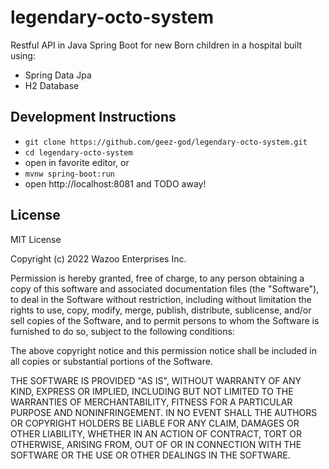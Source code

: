 # legendary-octo-system
Restful API in Java Spring Boot for new Born children in a hospital
built using:
- Spring Data Jpa
- H2 Database

## Development Instructions
- `git clone https://github.com/geez-god/legendary-octo-system.git`
- `cd legendary-octo-system`
- open in favorite editor, or
- `mvnw spring-boot:run`
- open http://localhost:8081 and TODO away!

## License

MIT License

Copyright (c) 2022 Wazoo Enterprises Inc.

Permission is hereby granted, free of charge, to any person obtaining a copy
of this software and associated documentation files (the "Software"), to deal
in the Software without restriction, including without limitation the rights
to use, copy, modify, merge, publish, distribute, sublicense, and/or sell
copies of the Software, and to permit persons to whom the Software is
furnished to do so, subject to the following conditions:

The above copyright notice and this permission notice shall be included in all
copies or substantial portions of the Software.

THE SOFTWARE IS PROVIDED "AS IS", WITHOUT WARRANTY OF ANY KIND, EXPRESS OR
IMPLIED, INCLUDING BUT NOT LIMITED TO THE WARRANTIES OF MERCHANTABILITY,
FITNESS FOR A PARTICULAR PURPOSE AND NONINFRINGEMENT. IN NO EVENT SHALL THE
AUTHORS OR COPYRIGHT HOLDERS BE LIABLE FOR ANY CLAIM, DAMAGES OR OTHER
LIABILITY, WHETHER IN AN ACTION OF CONTRACT, TORT OR OTHERWISE, ARISING FROM,
OUT OF OR IN CONNECTION WITH THE SOFTWARE OR THE USE OR OTHER DEALINGS IN THE
SOFTWARE.